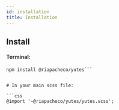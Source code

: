 ```yaml
---
id: installation
title: Installation
---
```


 
## Install

#### Terminal:
 
  ```shell
  npm install @riapacheco/yutes```
 

 # In your main scss file:
 
  ```css 
  @import '~@riapacheco/yutes/yutes.scss';
  ```
 
